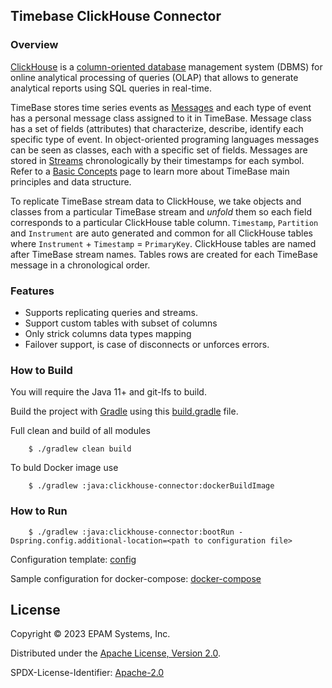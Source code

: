 ## Timebase ClickHouse Connector     


### Overview

[ClickHouse](https://clickhouse.tech/docs/en/) is a [column-oriented database](https://en.wikipedia.org/wiki/Column-oriented_DBMS) management system (DBMS) for online analytical processing of queries (OLAP) that allows to generate analytical reports using SQL queries in real-time.

TimeBase stores time series events as [Messages](https://kb.timebase.info/community/overview/messages) and each type of event has a personal message class assigned to it in TimeBase. Message class has a set of fields (attributes) that characterize, describe, identify each specific type of event. In object-oriented programing languages messages can be seen as classes, each with a specific set of fields. Messages are stored in [Streams](https://kb.timebase.info/community/overview/streams) chronologically by their timestamps for each symbol. Refer to a [Basic Concepts](https://kb.timebase.info/community/overview/basic_concepts) page to learn more about TimeBase main principles and data structure.

To replicate TimeBase stream data to ClickHouse, we take objects and classes from a particular TimeBase stream and *unfold* them so each field corresponds to a particular ClickHouse table column. `Timestamp`, `Partition` and `Instrument` are auto generated and common for all ClickHouse tables where `Instrument` + `Timestamp` = `PrimaryKey`. ClickHouse tables are named after TimeBase stream names. Tables rows are created for each TimeBase message in a chronological order.

### Features

  - Supports replicating queries and streams.
  - Support custom tables with subset of columns
  - Only strick columns data types mapping  
  - Failover support, is case of disconnects or unforces errors. 
  
### How to Build

You will require the Java 11+ and git-lfs to build.

Build the project with [Gradle](http://gradle.org/) using this [build.gradle](/build.gradle) file.

Full clean and build of all modules

```shell
    $ ./gradlew clean build
```

To buld Docker image use
```shell
    $ ./gradlew :java:clickhouse-connector:dockerBuildImage
```

### How to Run

```shell
    $ ./gradlew :java:clickhouse-connector:bootRun -Dspring.config.additional-location=<path to configuration file>	
```

Configuration template: [config](/configTemplate.md)

Sample configuration for docker-compose: [docker-compose](./samples/Docker/docker-compose.yml)



## License

Copyright © 2023 EPAM Systems, Inc.

Distributed under the [Apache License, Version 2.0](http://www.apache.org/licenses/LICENSE-2.0).

SPDX-License-Identifier: [Apache-2.0](https://spdx.org/licenses/Apache-2.0)
